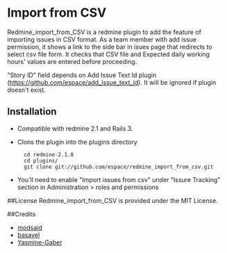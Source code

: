 # Import from CSV

Redmine_import_from_CSV is a redmine plugin to add the feature of importing issues in CSV format.
As a team member with add issue permission, it shows a link to the side bar in isues page that redirects to select csv file form.
It checks that CSV file and Expected daily working hours' values are entered before proceeding.

"Story ID" field depends on Add Issue Text Id plugin (https://github.com/espace/add_issue_text_id). It will be ignored if plugin doesn't exist.

## Installation

* Compatible with redmine 2.1 and Rails 3.
* Clons the plugin into the plugins directory

  ```
    cd redmine-2.1.0
    cd plugins/
    git clone git://github.com/espace/redmine_import_from_csv.git
  ```
  
* You'll need to enable "Import issues from csv"  under "Issure Tracking" section in Administration >  roles and permissions

##License
Redmine_import_from_CSV is provided under the MIT License.

##Credits
* [modsaid](https://github.com/modsaid)
* [basayel](https://github.com/basayel)
* [Yasmine-Gaber](https://github.com/Yasmine-Gaber)



